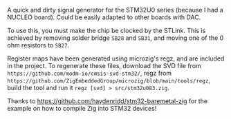 A quick and dirty signal generator for the STM32U0 series (because I had a NUCLEO board). Could be easily adapted to other boards with DAC.

To use this, you must make the chip be clocked by the STLink. This is achieved by removing solder bridge
`SB28` and `SB31`, and moving one of the 0 ohm resistors to `SB27`.

Register maps have been generated using microzig's regz, and are included in the project. To regenerate these files, download the SVD file from `https://github.com/modm-io/cmsis-svd-stm32/`, regz from `https://github.com/ZigEmbeddedGroup/microzig/blob/main/tools/regz`, build the tool and run it `regz [svd] > src/stm32u083.zig`.

Thanks to https://github.com/haydenridd/stm32-baremetal-zig for the example on how to compile Zig into STM32 devices!
